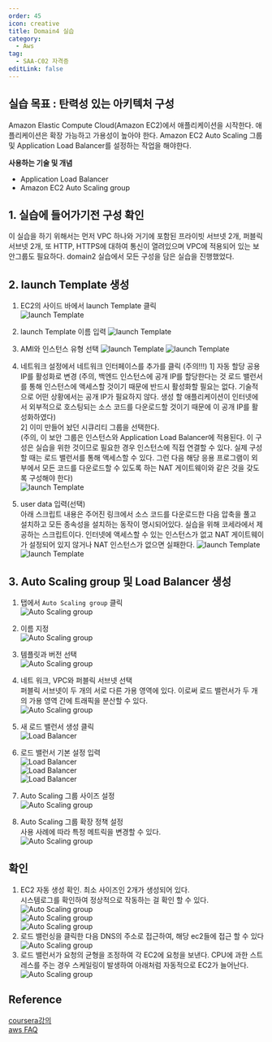 ```yaml
---
order: 45
icon: creative
title: Domain4 실습
category: 
  - Aws
tag: 
  - SAA-C02 자격증
editLink: false
---
```


## 실습 목표 : 탄력성 있는 아키텍처 구성

Amazon Elastic Compute Cloud(Amazon EC2)에서 애플리케이션을 시작한다. 애플리케이션은 확장 가능하고 가용성이 높아야 한다. Amazon EC2 Auto Scaling 그룹 및 Application Load Balancer를 설정하는 작업을 해야한다.

**사용하는 기술 및 개념**
* Application Load Balancer
* Amazon EC2 Auto Scaling group

## 1. 실습에 들어가기전 구성 확인
이 실습을 하기 위해서는 먼저 VPC 하나와 거기에 포함된 프라이빗 서브넷 2개, 퍼블릭 서브넷 2개, 또 HTTP, HTTPS에 대하여 통신이 열려있으며 VPC에 적용되어 있는 보안그룹도 필요하다. domain2 실습에서 모든 구성을 담은 실습을 진행했었다. 

## 2. launch Template 생성
1. EC2의 사이드 바에서 launch Template 클릭  
![launch Template](./img/domain4/1.png)
2. launch Template 이름 입력 
![launch Template](./img/domain4/2.png)
3. AMI와 인스턴스 유형 선택
![launch Template](./img/domain4/3.png)
![launch Template](./img/domain4/4.png)
4. 네트워크 설정에서 네트워크 인터페이스를 추가를 클릭 (주의!!!)
1] 자동 할당 공용 IP를 활성화로 변경 (주의, 백엔드 인스턴스에 공개 IP를 할당한다는 것 로드 밸런서를 통해 인스턴스에 액세스할 것이기 때문에 반드시 활성화할 필요는 없다. 기술적으로 어떤 상황에서는 공개 IP가 필요하지 않다. 생성 할 애플리케이션이 인터넷에서 외부적으로 호스팅되는 소스 코드를 다운로드할 것이기 때문에 이 공개 IP를 활성화하였다)  
2]  이미 만들어 놨던 시큐리티 그룹을 선택한다.  
(주의, 이 보안 그룹은 인스턴스와 Application Load Balancer에 적용된다. 이 구성은 실습을 위한 것이므로 필요한 경우 인스턴스에 직접 연결할 수 있다. 실제 구성 할 때는 로드 밸런서를 통해 액세스할 수 있다. 그런 다음 해당 응용 프로그램이 외부에서 모든 코드를 다운로드할 수 있도록 하는 NAT 게이트웨이와 같은 것을 갖도록 구성해야 한다)   
![launch Template](./img/domain4/5.png)

5. user data 입력(선택)  
아래 스크립트 내용은 주어진 링크에서 소스 코드를 다운로드한 다음 압축을 풀고 설치하고 모든 종속성을 설치하는 동작이 명시되어있다. 실습을 위해 코세라에서 제공하는 스크립트이다. 인터넷에 액세스할 수 있는 인스턴스가 없고 NAT 게이트웨이가 설정되어 있지 않거나 NAT 인스턴스가 없으면 실패한다. 
![launch Template](./img/domain4/6.png)
![launch Template](./img/domain4/7.png)

## 3. Auto Scaling group 및 Load Balancer 생성
1. 탭에서 `Auto Scaling group` 클릭  
![Auto Scaling group](./img/domain4/8.png)

2. 이름 지정  
![Auto Scaling group](./img/domain4/9.png)

3. 템플릿과 버전 선택  
![Auto Scaling group](./img/domain4/10.png)

4. 네트 워크, VPC와 퍼블릭 서브넷 선택  
퍼블릭 서브넷이 두 개의 서로 다른 가용 영역에 있다. 이로써 로드 밸런서가 두 개의 가용 영역 간에 트래픽을 분산할 수 있다.  
![Auto Scaling group](./img/domain4/11.png)
5. 새 로드 밸런서 생성 클릭  
![Load Balancer](./img/domain4/12.png)  
6. 로드 밸런서 기본 설정 입력  
![Load Balancer](./img/domain4/13.png)  
![Load Balancer](./img/domain4/14.png)  
![Load Balancer](./img/domain4/15.png)  
7. Auto Scaling 그룹 사이즈 설정   
![Auto Scaling group](./img/domain4/16.png) 
8. Auto Scaling 그룹  확장 정책 설정   
사용 사례에 따라 특정 메트릭을 변경할 수 있다.  
![Auto Scaling group](./img/domain4/17.png)  

## 확인 
1. EC2 자동 생성 확인. 최소 사이즈인 2개가 생성되어 있다.  
시스템로그를 확인하여 정상적으로 작동하는 걸 확인 할 수 있다.
![Auto Scaling group](./img/domain4/18.png)  
![Auto Scaling group](./img/domain4/19.png)  
![Auto Scaling group](./img/domain4/20.png)  
2. 로드 밸런싱을 클릭한 다음 DNS의 주소로 접근하여, 해당 ec2들에 접근 할 수 있다
![Auto Scaling group](./img/domain4/21.png)  
3. 로드 밸런서가 요청의 균형을 조정하여 각 EC2에 요청을 보낸다. CPU에 과한 스트레스를 주는 경우 스케일링이 발생하여 아래처럼 자동적으로 EC2가 늘어난다. 
 ![Auto Scaling group](./img/domain4/22.png)  


 ## Reference

[coursera강의](https://www.coursera.org/learn/aws-certified-solutions-architect-associate)  
[aws FAQ](https://aws.amazon.com/ko/faqs/)